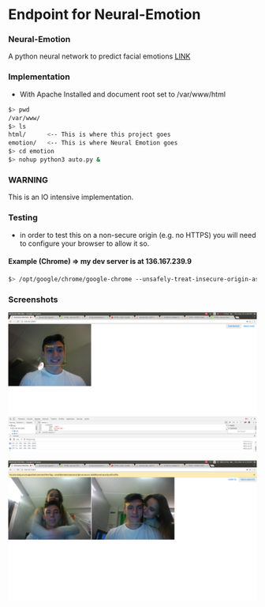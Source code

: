 # Endpoint for Neural-Emotion

### Neural-Emotion

A python neural network to predict facial emotions
[LINK](https://github.com/nickmitchko/Neural-Emotion)

### Implementation

* With Apache Installed and document root set to /var/www/html
```BASH
$> pwd
/var/www/
$> ls
html/      <-- This is where this project goes
emotion/   <-- This is where Neural Emotion goes
$> cd emotion
$> nohup python3 auto.py &
```
### WARNING
This is an IO intensive implementation.

### Testing

* in order to test this on a non-secure origin (e.g. no HTTPS) you will need to configure your browser to allow it so.

#### Example (Chrome) => my dev server is at 136.167.239.9
```BASH
$> /opt/google/chrome/google-chrome --unsafely-treat-insecure-origin-as-secure="http://136.167.239.9" --user-data-dir=/home/nicholai/Documents
```

### Screenshots

![Happy](imgs/happy.png)

![Fear](imgs/fearlol.png)
